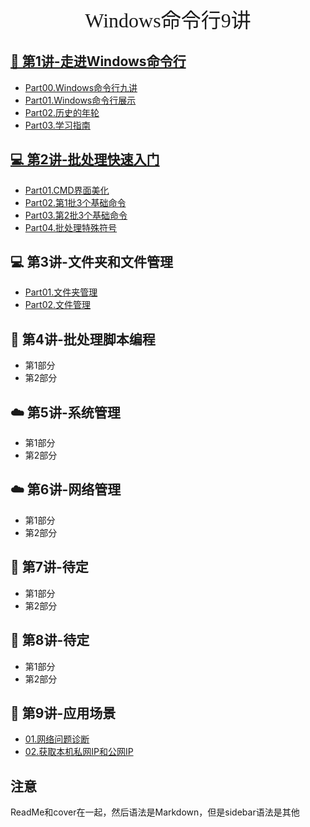 <center><font size=6 face="行书">Windows命令行9讲</font></center>



## [🎨 第1讲-走进Windows命令行](./第1讲-走进Windows命令行/第1讲.md)

- [Part00.Windows命令行九讲](./第1讲-走进Windows命令行/Part00.Windows命令行九讲.md)
- [Part01.Windows命令行展示](./第1讲-走进Windows命令行/Part01.Windows命令行展示.md)
- [Part02.历史的年轮](./第1讲-走进Windows命令行/Part02.历史的年轮.md)
- [Part03.学习指南](./第1讲-走进Windows命令行/Part03.学习指南.md)


##  [💻 第2讲-批处理快速入门](./第2讲-批处理快速入门/第2讲.md)
- [Part01.CMD界面美化](./第2讲-批处理快速入门/Part01.CMD界面美化.md)
- [Part02.第1批3个基础命令](./第2讲-批处理快速入门/Part02.第1批3个基础命令.md)
- [Part03.第2批3个基础命令](./第2讲-批处理快速入门/Part03.第2批3个基础命令.md)
- [Part04.批处理特殊符号](./第2讲-批处理快速入门/Part04.批处理特殊符号.md)


## 💻 第3讲-文件夹和文件管理

- [Part01.文件夹管理](02.文件夹和文件管理/Part01.文件夹管理.md)
- [Part02.文件管理](02.文件夹和文件管理/Part02.文件管理.md)


## 🎨 第4讲-批处理脚本编程

- 第1部分
-  第2部分

## ☁️ 第5讲-系统管理

- 第1部分
-  第2部分

## ☁️ 第6讲-网络管理

- 第1部分
-  第2部分

## 🎨 第7讲-待定

- 第1部分
-  第2部分

## 🔧 第8讲-待定

- 第1部分
-  第2部分

## 🔧 第9讲-应用场景

- [01.网络问题诊断](08.应用场景/Part01.网络问题诊断.md)
- [02.获取本机私网IP和公网IP](08.应用场景/Part02.获取本机在局域网IP和公网IP.md)







## 注意

ReadMe和cover在一起，然后语法是Markdown，但是sidebar语法是其他





